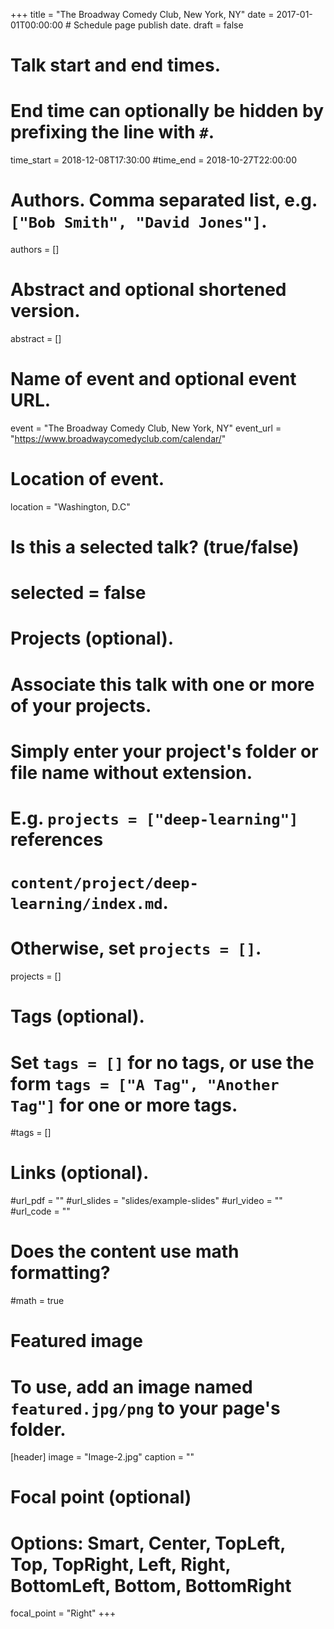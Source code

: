 +++
title = "The Broadway Comedy Club, New York, NY"
date = 2017-01-01T00:00:00  # Schedule page publish date.
draft = false

# Talk start and end times.
#   End time can optionally be hidden by prefixing the line with `#`.
time_start = 2018-12-08T17:30:00
#time_end = 2018-10-27T22:00:00

# Authors. Comma separated list, e.g. `["Bob Smith", "David Jones"]`.
authors = []

# Abstract and optional shortened version.
abstract = []

# Name of event and optional event URL.
event = "The Broadway Comedy Club, New York, NY"
event_url = "https://www.broadwaycomedyclub.com/calendar/"

# Location of event.
location = "Washington, D.C"

# Is this a selected talk? (true/false)
# selected = false

# Projects (optional).
#   Associate this talk with one or more of your projects.
#   Simply enter your project's folder or file name without extension.
#   E.g. `projects = ["deep-learning"]` references 
#   `content/project/deep-learning/index.md`.
#   Otherwise, set `projects = []`.
projects = []

# Tags (optional).
#   Set `tags = []` for no tags, or use the form `tags = ["A Tag", "Another Tag"]` for one or more tags.
#tags = []

# Links (optional).
#url_pdf = ""
#url_slides = "slides/example-slides"
#url_video = ""
#url_code = ""

# Does the content use math formatting?
#math = true

# Featured image
# To use, add an image named `featured.jpg/png` to your page's folder.
[header]
image = "Image-2.jpg"
caption = ""

  # Focal point (optional)
  # Options: Smart, Center, TopLeft, Top, TopRight, Left, Right, BottomLeft, Bottom, BottomRight
  focal_point = "Right"
+++

